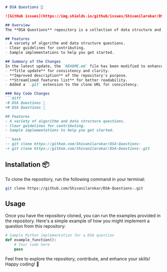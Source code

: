 ```markdown
# DSA Questions 📖

![GitHub issues](https://img.shields.io/github/issues/Shivanilarokar/DSA-Questions-)

## Overview
The **DSA Questions** repository is a collection of data structure and algorithm challenges designed to help enhance your problem-solving skills. This repository contains a variety of questions focused on data structures and algorithms, perfect for students and professionals looking to sharpen their coding skills.

## Features
- A variety of algorithm and data structure questions.
- Clear guidelines for contributing.
- Sample implementations to help you get started.

## Summary of the Changes
In the latest update, the `README.md` file has been modified to enhance clarity and improve the overall presentation. Key changes include:
- **Title update** for consistency and clarity.
- **Improved description** of the repository's purpose.
- **Streamlined features list** for better readability.
- Added a `.git` extension to the clone URL for consistency.

### Key Code Changes
```diff
-# DSA Questions 🤖
+# DSA Questions 📖

## Features
- A variety of algorithm and data structure questions.
- Clear guidelines for contributing.
- Sample implementations to help you get started.

```bash
-- git clone https://github.com/Shivanilarokar/DSA-Questions-
-+ git clone https://github.com/Shivanilarokar/DSA-Questions-.git
```

## Installation 📦
To clone the repository, run the following command in your terminal:
```bash
git clone https://github.com/Shivanilarokar/DSA-Questions-.git
```

## Usage
Once you have the repository cloned, you can run the examples provided in the repository. Here's a simple example of how you might implement a question from this repository:

```python
# Sample Python implementation for a DSA question
def example_function():
    # Your code here
    pass
```

Feel free to explore the repository, contribute, and enhance your skills! Happy coding! 🤖
```